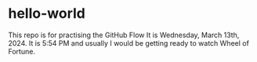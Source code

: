 # hello-world
This repo is for practising the GitHub Flow
It is Wednesday, March 13th, 2024. It is 5:54 PM and usually I would be getting ready to watch Wheel of Fortune.
